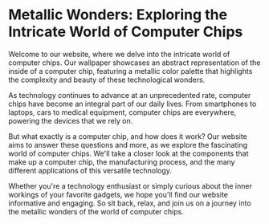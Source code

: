 <!--
Write me markdown content of website with wallpaper:

"An abstract representation of the inside of a computer chip with a metallic color palette"

The header of the page should not be copy of the text but rather a real content of the website which is using this wallpaper.
-->

<!--font:Poppins-->

# Metallic Wonders: Exploring the Intricate World of Computer Chips

Welcome to our website, where we delve into the intricate world of computer chips. Our wallpaper showcases an abstract representation of the inside of a computer chip, featuring a metallic color palette that highlights the complexity and beauty of these technological wonders.

As technology continues to advance at an unprecedented rate, computer chips have become an integral part of our daily lives. From smartphones to laptops, cars to medical equipment, computer chips are everywhere, powering the devices that we rely on.

But what exactly is a computer chip, and how does it work? Our website aims to answer these questions and more, as we explore the fascinating world of computer chips. We'll take a closer look at the components that make up a computer chip, the manufacturing process, and the many different applications of this versatile technology.

Whether you're a technology enthusiast or simply curious about the inner workings of your favorite gadgets, we hope you'll find our website informative and engaging. So sit back, relax, and join us on a journey into the metallic wonders of the world of computer chips.
